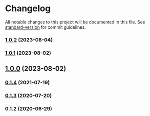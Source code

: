 # Changelog

All notable changes to this project will be documented in this file. See [standard-version](https://github.com/conventional-changelog/standard-version) for commit guidelines.

### [1.0.2](https://github.com/toolbuilder/rollup-plugin-relative-to-package/compare/v1.0.1...v1.0.2) (2023-08-04)

### [1.0.1](https://github.com/toolbuilder/rollup-plugin-relative-to-package/compare/v1.0.0...v1.0.1) (2023-08-02)

## [1.0.0](https://github.com/toolbuilder/rollup-plugin-relative-to-package/compare/v0.1.4...v1.0.0) (2023-08-02)

### [0.1.4](https://github.com/toolbuilder/rollup-plugin-relative-to-package/compare/v0.1.3...v0.1.4) (2021-07-19)

### [0.1.3](https://github.com/toolbuilder/rollup-plugin-relative-to-package/compare/v0.1.2...v0.1.3) (2020-07-20)

### 0.1.2 (2020-06-29)
